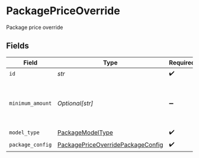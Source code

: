 # PackagePriceOverride

Package price override


## Fields

| Field                                                                                         | Type                                                                                          | Required                                                                                      | Description                                                                                   | Example                                                                                       |
| --------------------------------------------------------------------------------------------- | --------------------------------------------------------------------------------------------- | --------------------------------------------------------------------------------------------- | --------------------------------------------------------------------------------------------- | --------------------------------------------------------------------------------------------- |
| `id`                                                                                          | *str*                                                                                         | :heavy_check_mark:                                                                            | N/A                                                                                           |                                                                                               |
| `minimum_amount`                                                                              | *Optional[str]*                                                                               | :heavy_minus_sign:                                                                            | The subscription's override minimum amount for this price.                                    | 1.23                                                                                          |
| `model_type`                                                                                  | [PackageModelType](../../models/shared/packagemodeltype.md)                                   | :heavy_check_mark:                                                                            | N/A                                                                                           | package                                                                                       |
| `package_config`                                                                              | [PackagePriceOverridePackageConfig](../../models/shared/packagepriceoverridepackageconfig.md) | :heavy_check_mark:                                                                            | N/A                                                                                           |                                                                                               |